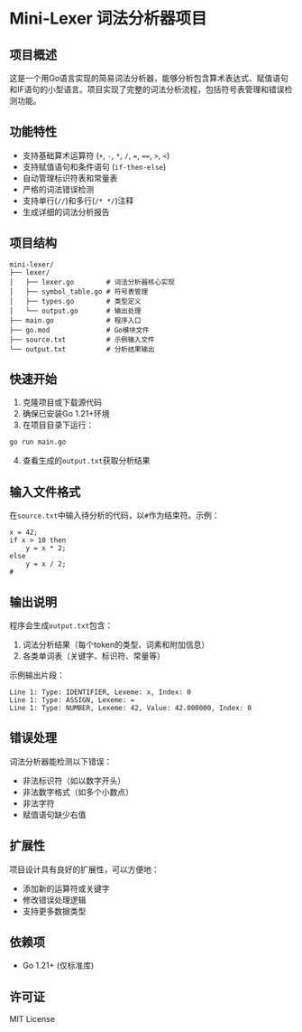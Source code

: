 # Mini-Lexer 词法分析器项目

## 项目概述

这是一个用Go语言实现的简易词法分析器，能够分析包含算术表达式、赋值语句和IF语句的小型语言。项目实现了完整的词法分析流程，包括符号表管理和错误检测功能。

## 功能特性

- 支持基础算术运算符 (`+`, `-`, `*`, `/`, `=`, `==`, `>`, `<`)
- 支持赋值语句和条件语句 (`if-then-else`)
- 自动管理标识符表和常量表
- 严格的词法错误检测
- 支持单行(`//`)和多行(`/* */`)注释
- 生成详细的词法分析报告

## 项目结构

```
mini-lexer/
├── lexer/
│   ├── lexer.go        # 词法分析器核心实现
│   ├── symbol_table.go # 符号表管理
│   ├── types.go        # 类型定义
│   └── output.go       # 输出处理
├── main.go             # 程序入口
├── go.mod              # Go模块文件
├── source.txt          # 示例输入文件
└── output.txt          # 分析结果输出
```

## 快速开始

1. 克隆项目或下载源代码
2. 确保已安装Go 1.21+环境
3. 在项目目录下运行：

```bash
go run main.go
```

4. 查看生成的`output.txt`获取分析结果

## 输入文件格式

在`source.txt`中输入待分析的代码，以`#`作为结束符。示例：

```text
x = 42;
if x > 10 then
    y = x * 2;
else
    y = x / 2;
#
```

## 输出说明

程序会生成`output.txt`包含：
1. 词法分析结果（每个token的类型、词素和附加信息）
2. 各类单词表（关键字、标识符、常量等）

示例输出片段：
```
Line 1: Type: IDENTIFIER, Lexeme: x, Index: 0
Line 1: Type: ASSIGN, Lexeme: =
Line 1: Type: NUMBER, Lexeme: 42, Value: 42.000000, Index: 0
```

## 错误处理

词法分析器能检测以下错误：
- 非法标识符（如以数字开头）
- 非法数字格式（如多个小数点）
- 非法字符
- 赋值语句缺少右值

## 扩展性

项目设计具有良好的扩展性，可以方便地：
- 添加新的运算符或关键字
- 修改错误处理逻辑
- 支持更多数据类型

## 依赖项

- Go 1.21+ (仅标准库)

## 许可证

MIT License
